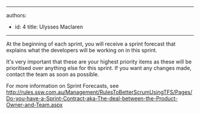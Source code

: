 

---
authors:
  - id: 4
    title: Ulysses Maclaren
---




<span class='intro'> At the beginning of each sprint, you will receive a sprint forecast that explains what the developers will be working on in this sprint.  </span>

<p>​It's very important that these are your highest priority items as these will be prioritised over anything else for this sprint. If you want any changes made, contact the team as soon as possible.</p>
<p>For more information on Sprint Forecasts, see <a href="/Management/RulesToBetterScrumUsingTFS/Pages/Do-you-have-a-Sprint-Contract-aka-The-deal-between-the-Product-Owner-and-Team.aspx">http&#58;//rules.ssw.com.au/Management/RulesToBetterScrumUsingTFS/Pages/Do-you-have-a-Sprint-Contract-aka-The-deal-between-the-Product-Owner-and-Team.aspx</a>&#160;</p>


